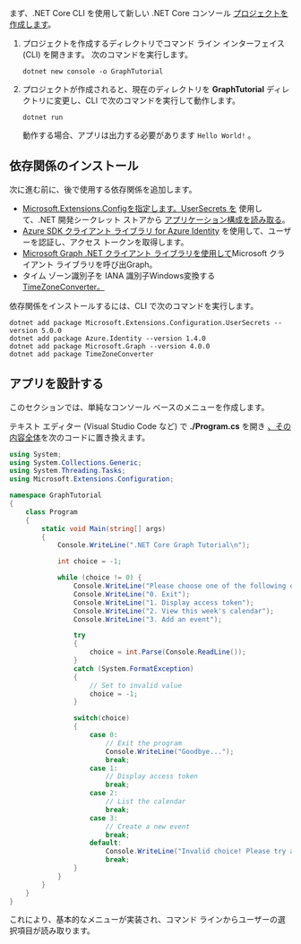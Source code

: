 <!-- markdownlint-disable MD002 MD041 -->

まず、.NET Core CLI を使用して新しい .NET Core コンソール [プロジェクトを作成します](/dotnet/core/tools/)。

1. プロジェクトを作成するディレクトリでコマンド ライン インターフェイス (CLI) を開きます。 次のコマンドを実行します。

    ```Shell
    dotnet new console -o GraphTutorial
    ```

1. プロジェクトが作成されると、現在のディレクトリを **GraphTutorial** ディレクトリに変更し、CLI で次のコマンドを実行して動作します。

    ```Shell
    dotnet run
    ```

    動作する場合、アプリは出力する必要があります `Hello World!` 。

## <a name="install-dependencies"></a>依存関係のインストール

次に進む前に、後で使用する依存関係を追加します。

- [Microsoft.Extensions.Configを指定します。UserSecrets を](https://github.com/aspnet/extensions) 使用して、.NET 開発シークレット ストアから [アプリケーション構成を読み取る](https://docs.microsoft.com/aspnet/core/security/app-secrets)。
- [Azure SDK クライアント ライブラリ for Azure Identity](https://github.com/Azure/azure-sdk-for-net) を使用して、ユーザーを認証し、アクセス トークンを取得します。
- [Microsoft Graph .NET クライアント ライブラリを使用して](https://github.com/microsoftgraph/msgraph-sdk-dotnet)Microsoft クライアント ライブラリを呼び出Graph。
- タイム ゾーン識別子を IANA 識別子Windows変換する[TimeZoneConverter。](https://github.com/mj1856/TimeZoneConverter)

依存関係をインストールするには、CLI で次のコマンドを実行します。

```Shell
dotnet add package Microsoft.Extensions.Configuration.UserSecrets --version 5.0.0
dotnet add package Azure.Identity --version 1.4.0
dotnet add package Microsoft.Graph --version 4.0.0
dotnet add package TimeZoneConverter
```

## <a name="design-the-app"></a>アプリを設計する

このセクションでは、単純なコンソール ベースのメニューを作成します。

テキスト エディター (Visual Studio Code など) で **./Program.cs** を開き [、その内容全体](https://code.visualstudio.com/)を次のコードに置き換えます。

```csharp
using System;
using System.Collections.Generic;
using System.Threading.Tasks;
using Microsoft.Extensions.Configuration;

namespace GraphTutorial
{
    class Program
    {
        static void Main(string[] args)
        {
            Console.WriteLine(".NET Core Graph Tutorial\n");

            int choice = -1;

            while (choice != 0) {
                Console.WriteLine("Please choose one of the following options:");
                Console.WriteLine("0. Exit");
                Console.WriteLine("1. Display access token");
                Console.WriteLine("2. View this week's calendar");
                Console.WriteLine("3. Add an event");

                try
                {
                    choice = int.Parse(Console.ReadLine());
                }
                catch (System.FormatException)
                {
                    // Set to invalid value
                    choice = -1;
                }

                switch(choice)
                {
                    case 0:
                        // Exit the program
                        Console.WriteLine("Goodbye...");
                        break;
                    case 1:
                        // Display access token
                        break;
                    case 2:
                        // List the calendar
                        break;
                    case 3:
                        // Create a new event
                        break;
                    default:
                        Console.WriteLine("Invalid choice! Please try again.");
                        break;
                }
            }
        }
    }
}
```

これにより、基本的なメニューが実装され、コマンド ラインからユーザーの選択項目が読み取ります。
